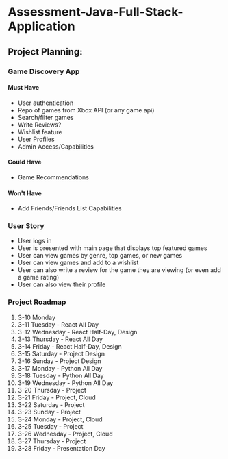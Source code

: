 # Assessment-Java-Full-Stack-Application

## Project Planning:

### Game Discovery App

#### Must Have
- User authentication
- Repo of games from Xbox API (or any game api)
- Search/filter games
- Write Reviews?
- Wishlist feature
- User Profiles
- Admin Access/Capabilities

#### Could Have
- Game Recommendations

#### Won't Have
- Add Friends/Friends List Capabilities 



### User Story
- User logs in
- User is presented with main page that displays top featured games
- User can view games by genre, top games, or new games
- User can view games and add to a wishlist
- User can also write a review for the game they are viewing (or even add a game rating)
- User can also view their profile

### Project Roadmap
1. 3-10 Monday
1. 3-11 Tuesday - React All Day
2. 3-12 Wednesday - React Half-Day, Design
3. 3-13 Thursday - React All Day
4. 3-14 Friday - React Half-Day, Design
5. 3-15 Saturday - Project Design
6. 3-16 Sunday - Project Design
7. 3-17 Monday - Python All Day
8. 3-18 Tuesday - Python All Day
9. 3-19 Wednesday - Python All Day
10. 3-20 Thursday - Project 
11. 3-21 Friday - Project, Cloud 
12. 3-22 Saturday - Project
12. 3-23 Sunday - Project
12. 3-24 Monday - Project, Cloud
12. 3-25 Tuesday - Project
12. 3-26 Wednesday - Project, Cloud
12. 3-27 Thursday - Project
12. 3-28 Friday - Presentation Day

